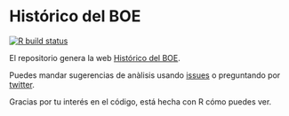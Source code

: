 # Histórico del BOE

<!-- badges: start -->
[![R build status](https://github.com/llrs/BOE_historico/workflows/R-CMD-check/badge.svg)](https://github.com/llrs/BOE_historico/actions)
<!-- badges: end -->

El repositorio genera la web [Histórico del BOE](https://llrs.github.io/BOE_historico).

Puedes mandar sugerencias de anàlisis usando [issues](https://github.com/llrs/BOE_historico/issues/new) o preguntando por [twitter](https://twitter.com/intent/tweet?text=Gracias%20%40Lluis_Rev%20por%20...%20Podrías%20hacer%20...%20?).

Gracias por tu interés en el código, está hecha con R cómo puedes ver. 

